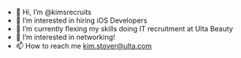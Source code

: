 - 👋 Hi, I’m @kimsrecruits
- 👀 I’m interested in hiring iOS Developers
- 🌱 I’m currently flexing my skills doing IT recruitment at Ulta Beauty
- 💞️ I’m interested in networking!
- 📫 How to reach me kim.stover@ulta.com

<!---
kimsrecruits/kimsrecruits is a ✨ special ✨ repository because its `README.md` (this file) appears on your GitHub profile.
You can click the Preview link to take a look at your changes.
--->

